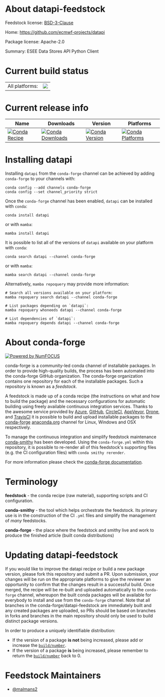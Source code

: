 About datapi-feedstock
======================

Feedstock license: [BSD-3-Clause](https://github.com/conda-forge/datapi-feedstock/blob/main/LICENSE.txt)

Home: https://github.com/ecmwf-projects/datapi

Package license: Apache-2.0

Summary: ESEE Data Stores API Python Client

Current build status
====================


<table><tr><td>All platforms:</td>
    <td>
      <a href="https://dev.azure.com/conda-forge/feedstock-builds/_build/latest?definitionId=23929&branchName=main">
        <img src="https://dev.azure.com/conda-forge/feedstock-builds/_apis/build/status/datapi-feedstock?branchName=main">
      </a>
    </td>
  </tr>
</table>

Current release info
====================

| Name | Downloads | Version | Platforms |
| --- | --- | --- | --- |
| [![Conda Recipe](https://img.shields.io/badge/recipe-datapi-green.svg)](https://anaconda.org/conda-forge/datapi) | [![Conda Downloads](https://img.shields.io/conda/dn/conda-forge/datapi.svg)](https://anaconda.org/conda-forge/datapi) | [![Conda Version](https://img.shields.io/conda/vn/conda-forge/datapi.svg)](https://anaconda.org/conda-forge/datapi) | [![Conda Platforms](https://img.shields.io/conda/pn/conda-forge/datapi.svg)](https://anaconda.org/conda-forge/datapi) |

Installing datapi
=================

Installing `datapi` from the `conda-forge` channel can be achieved by adding `conda-forge` to your channels with:

```
conda config --add channels conda-forge
conda config --set channel_priority strict
```

Once the `conda-forge` channel has been enabled, `datapi` can be installed with `conda`:

```
conda install datapi
```

or with `mamba`:

```
mamba install datapi
```

It is possible to list all of the versions of `datapi` available on your platform with `conda`:

```
conda search datapi --channel conda-forge
```

or with `mamba`:

```
mamba search datapi --channel conda-forge
```

Alternatively, `mamba repoquery` may provide more information:

```
# Search all versions available on your platform:
mamba repoquery search datapi --channel conda-forge

# List packages depending on `datapi`:
mamba repoquery whoneeds datapi --channel conda-forge

# List dependencies of `datapi`:
mamba repoquery depends datapi --channel conda-forge
```


About conda-forge
=================

[![Powered by
NumFOCUS](https://img.shields.io/badge/powered%20by-NumFOCUS-orange.svg?style=flat&colorA=E1523D&colorB=007D8A)](https://numfocus.org)

conda-forge is a community-led conda channel of installable packages.
In order to provide high-quality builds, the process has been automated into the
conda-forge GitHub organization. The conda-forge organization contains one repository
for each of the installable packages. Such a repository is known as a *feedstock*.

A feedstock is made up of a conda recipe (the instructions on what and how to build
the package) and the necessary configurations for automatic building using freely
available continuous integration services. Thanks to the awesome service provided by
[Azure](https://azure.microsoft.com/en-us/services/devops/), [GitHub](https://github.com/),
[CircleCI](https://circleci.com/), [AppVeyor](https://www.appveyor.com/),
[Drone](https://cloud.drone.io/welcome), and [TravisCI](https://travis-ci.com/)
it is possible to build and upload installable packages to the
[conda-forge](https://anaconda.org/conda-forge) [anaconda.org](https://anaconda.org/)
channel for Linux, Windows and OSX respectively.

To manage the continuous integration and simplify feedstock maintenance
[conda-smithy](https://github.com/conda-forge/conda-smithy) has been developed.
Using the ``conda-forge.yml`` within this repository, it is possible to re-render all of
this feedstock's supporting files (e.g. the CI configuration files) with ``conda smithy rerender``.

For more information please check the [conda-forge documentation](https://conda-forge.org/docs/).

Terminology
===========

**feedstock** - the conda recipe (raw material), supporting scripts and CI configuration.

**conda-smithy** - the tool which helps orchestrate the feedstock.
                   Its primary use is in the construction of the CI ``.yml`` files
                   and simplify the management of *many* feedstocks.

**conda-forge** - the place where the feedstock and smithy live and work to
                  produce the finished article (built conda distributions)


Updating datapi-feedstock
=========================

If you would like to improve the datapi recipe or build a new
package version, please fork this repository and submit a PR. Upon submission,
your changes will be run on the appropriate platforms to give the reviewer an
opportunity to confirm that the changes result in a successful build. Once
merged, the recipe will be re-built and uploaded automatically to the
`conda-forge` channel, whereupon the built conda packages will be available for
everybody to install and use from the `conda-forge` channel.
Note that all branches in the conda-forge/datapi-feedstock are
immediately built and any created packages are uploaded, so PRs should be based
on branches in forks and branches in the main repository should only be used to
build distinct package versions.

In order to produce a uniquely identifiable distribution:
 * If the version of a package **is not** being increased, please add or increase
   the [``build/number``](https://docs.conda.io/projects/conda-build/en/latest/resources/define-metadata.html#build-number-and-string).
 * If the version of a package **is** being increased, please remember to return
   the [``build/number``](https://docs.conda.io/projects/conda-build/en/latest/resources/define-metadata.html#build-number-and-string)
   back to 0.

Feedstock Maintainers
=====================

* [@malmans2](https://github.com/malmans2/)


<!-- dummy commit to enable rerendering -->

